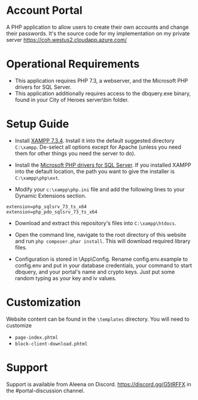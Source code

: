 # Account Portal

A PHP application to allow users to create their own accounts and change their passwords. It's the source code for my implementation on my private server https://coh.westus2.cloudapp.azure.com/

# Operational Requirements

* This application requires PHP 7.3, a webserver, and the Microsoft PHP drivers for SQL Server.
* This application additionally requires access to the dbquery.exe binary, found in your City of Heroes server\bin folder.

# Setup Guide

* Install [XAMPP 7.3.4](https://www.apachefriends.org/index.html). Install it into the default suggested directory `C:\xampp`. De-select all options except for Apache (unless you need them for other things you need the server to do).

* Install the [Microsoft PHP drivers for SQL Server](https://www.microsoft.com/en-us/download/details.aspx?id=57916). If you installed XAMPP into the default location, the path you want to give the installer is `C:\xampp\php\ext`.

* Modify your `c:\xampp\php.ini` file and add the following lines to your Dynamic Extensions section.
```
extension=php_sqlsrv_73_ts_x64
extension=php_pdo_sqlsrv_73_ts_x64
```

* Download and extract this repository's files into `C:\xampp\htdocs`.

* Open the command line, navigate to the root directory of this website and run `php composer.phar install`. This will download required library files.

* Configuration is stored in \App\Config. Rename config.env.example to config.env and put in your database credentials, your command to start dbquery, and your portal's name and crypto keys. Just put some random typing as your key and iv values.

# Customization

Website content can be found in the `\templates` directory. You will need to customize

* `page-index.phtml`
* `block-client-download.phtml`

# Support

Support is available from Aleena on Discord. https://discord.gg/G5tRFFX in the #portal-discussion channel.
